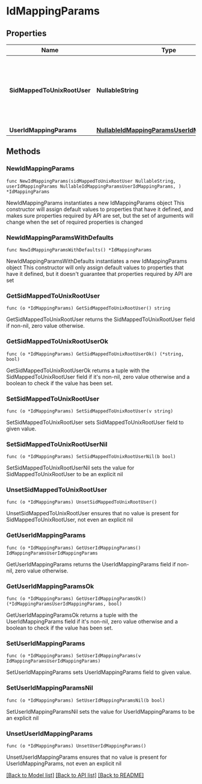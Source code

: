 # IdMappingParams

## Properties

Name | Type | Description | Notes
------------ | ------------- | ------------- | -------------
**SidMappedToUnixRootUser** | **NullableString** | Specifies the sid of an Active Directory domain user mapping to unix root user. | 
**UserIdMappingParams** | [**NullableIdMappingParamsUserIdMappingParams**](IdMappingParamsUserIdMappingParams.md) |  | 

## Methods

### NewIdMappingParams

`func NewIdMappingParams(sidMappedToUnixRootUser NullableString, userIdMappingParams NullableIdMappingParamsUserIdMappingParams, ) *IdMappingParams`

NewIdMappingParams instantiates a new IdMappingParams object
This constructor will assign default values to properties that have it defined,
and makes sure properties required by API are set, but the set of arguments
will change when the set of required properties is changed

### NewIdMappingParamsWithDefaults

`func NewIdMappingParamsWithDefaults() *IdMappingParams`

NewIdMappingParamsWithDefaults instantiates a new IdMappingParams object
This constructor will only assign default values to properties that have it defined,
but it doesn't guarantee that properties required by API are set

### GetSidMappedToUnixRootUser

`func (o *IdMappingParams) GetSidMappedToUnixRootUser() string`

GetSidMappedToUnixRootUser returns the SidMappedToUnixRootUser field if non-nil, zero value otherwise.

### GetSidMappedToUnixRootUserOk

`func (o *IdMappingParams) GetSidMappedToUnixRootUserOk() (*string, bool)`

GetSidMappedToUnixRootUserOk returns a tuple with the SidMappedToUnixRootUser field if it's non-nil, zero value otherwise
and a boolean to check if the value has been set.

### SetSidMappedToUnixRootUser

`func (o *IdMappingParams) SetSidMappedToUnixRootUser(v string)`

SetSidMappedToUnixRootUser sets SidMappedToUnixRootUser field to given value.


### SetSidMappedToUnixRootUserNil

`func (o *IdMappingParams) SetSidMappedToUnixRootUserNil(b bool)`

 SetSidMappedToUnixRootUserNil sets the value for SidMappedToUnixRootUser to be an explicit nil

### UnsetSidMappedToUnixRootUser
`func (o *IdMappingParams) UnsetSidMappedToUnixRootUser()`

UnsetSidMappedToUnixRootUser ensures that no value is present for SidMappedToUnixRootUser, not even an explicit nil
### GetUserIdMappingParams

`func (o *IdMappingParams) GetUserIdMappingParams() IdMappingParamsUserIdMappingParams`

GetUserIdMappingParams returns the UserIdMappingParams field if non-nil, zero value otherwise.

### GetUserIdMappingParamsOk

`func (o *IdMappingParams) GetUserIdMappingParamsOk() (*IdMappingParamsUserIdMappingParams, bool)`

GetUserIdMappingParamsOk returns a tuple with the UserIdMappingParams field if it's non-nil, zero value otherwise
and a boolean to check if the value has been set.

### SetUserIdMappingParams

`func (o *IdMappingParams) SetUserIdMappingParams(v IdMappingParamsUserIdMappingParams)`

SetUserIdMappingParams sets UserIdMappingParams field to given value.


### SetUserIdMappingParamsNil

`func (o *IdMappingParams) SetUserIdMappingParamsNil(b bool)`

 SetUserIdMappingParamsNil sets the value for UserIdMappingParams to be an explicit nil

### UnsetUserIdMappingParams
`func (o *IdMappingParams) UnsetUserIdMappingParams()`

UnsetUserIdMappingParams ensures that no value is present for UserIdMappingParams, not even an explicit nil

[[Back to Model list]](../README.md#documentation-for-models) [[Back to API list]](../README.md#documentation-for-api-endpoints) [[Back to README]](../README.md)


